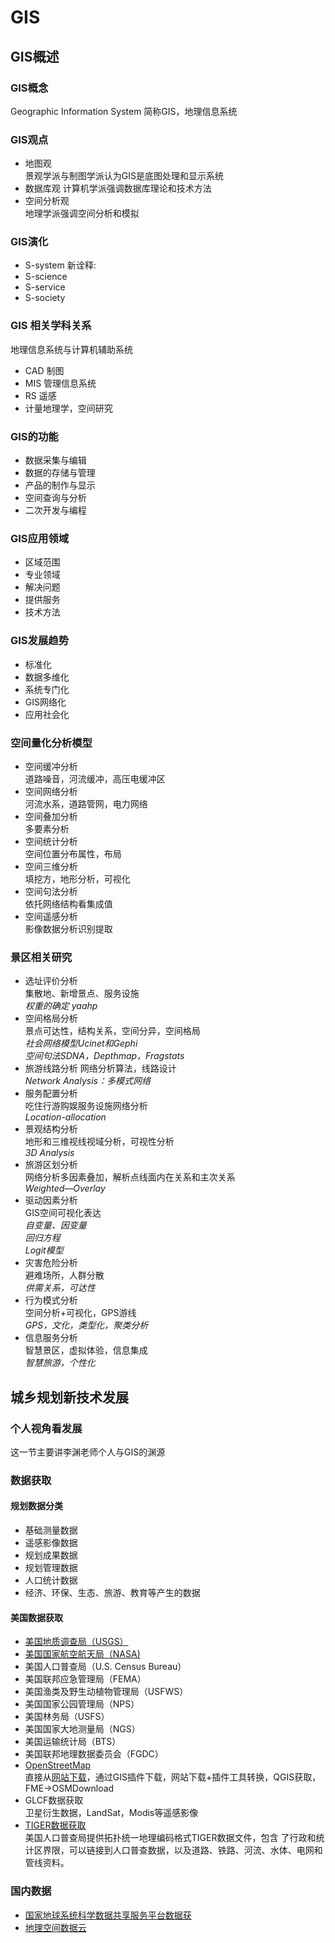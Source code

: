# GIS
## GIS概述  
### GIS概念  
Geographic Information System 简称GIS，地理信息系统  
### GIS观点  
- 地图观  
景观学派与制图学派认为GIS是底图处理和显示系统  
- 数据库观
计算机学派强调数据库理论和技术方法  
- 空间分析观  
地理学派强调空间分析和模拟  
### GIS演化  
- S-system
新诠释:  
- S-science  
- S-service  
- S-society  
### GIS 相关学科关系  
地理信息系统与计算机辅助系统   
- CAD  制图
- MIS 管理信息系统
- RS  遥感
- 计量地理学，空间研究  
### GIS的功能  
- 数据采集与编辑  
- 数据的存储与管理  
- 产品的制作与显示  
- 空间查询与分析
- 二次开发与编程  
### GIS应用领域  
- 区域范围
- 专业领域  
- 解决问题  
- 提供服务  
- 技术方法  
### GIS发展趋势  
- 标准化  
- 数据多维化  
- 系统专门化  
- GIS网络化  
- 应用社会化  
### 空间量化分析模型  
- 空间缓冲分析  
道路噪音，河流缓冲，高压电缓冲区  
- 空间网络分析   
河流水系，道路管网，电力网络  
- 空间叠加分析  
多要素分析  
- 空间统计分析  
空间位置分布属性，布局  
- 空间三维分析  
填挖方，地形分析，可视化  
- 空间句法分析  
依托网络结构看集成值  
- 空间遥感分析  
影像数据分析识别提取     
### 景区相关研究  
- 选址评价分析  
集散地、新增景点、服务设施  
*权重的确定 yaahp*  
- 空间格局分析  
景点可达性，结构关系，空间分异，空间格局  
*社会网络模型Ucinet和Gephi  
空间句法SDNA，Depthmap，Fragstats*  
- 旅游线路分析
网络分析算法，线路设计  
*Network Analysis：多模式网络*  
- 服务配置分析  
吃住行游购娱服务设施网络分析  
*Location-allocation*  
- 景观结构分析  
地形和三维视线视域分析，可视性分析  
*3D Analysis*  
- 旅游区划分析  
网络分析多因素叠加，解析点线面内在关系和主次关系  
*Weighted—Overlay*  
- 驱动因素分析  
GIS空间可视化表达  
*自变量、因变量  
回归方程  
Logit模型*  
- 灾害危险分析  
避难场所，人群分散  
*供需关系，可达性*  
- 行为模式分析  
空间分析+可视化，GPS游线  
*GPS，文化，类型化，聚类分析*  
- 信息服务分析  
智慧景区，虚拟体验，信息集成  
*智慧旅游，个性化*  
## 城乡规划新技术发展  
### 个人视角看发展  
这一节主要讲李渊老师个人与GIS的渊源  
### 数据获取  
#### 规划数据分类  
- 基础测量数据  
- 遥感影像数据  
- 规划成果数据  
- 规划管理数据  
- 人口统计数据  
- 经济、环保、生态、旅游、教育等产生的数据  
#### 美国数据获取  
- [美国地质调查局（USGS）](http://glovis.usgs.gov/
)   
- [美国国家航空航天局（NASA)](http://neo.sci.gsfc.nasa.gov)
- 美国人口普查局（U.S. Census Bureau）
- 美国联邦应急管理局（FEMA）
- 美国渔类及野生动植物管理局（USFWS）
- 美国国家公园管理局（NPS）
- 美国林务局（USFS）
- 美国国家大地测量局（NGS）
- 美国运输统计局（BTS）
- 美国联邦地理数据委员会（FGDC）  
- [OpenStreetMap](http://wiki.openstreetmap.org/wiki/Downloading_data)   
直接从[网站下载](http://download.geofabrik.de/)，通过GIS插件下载，网站下载+插件工具转换，QGIS获取，FME->OSMDownload    
- GLCF数据获取  
卫星衍生数据，LandSat，Modis等遥感影像   
- [TIGER数据获取](http://www.census.gov/geo/maps-data/data/tiger.html)  
美国人口普查局提供拓扑统一地理编码格式TIGER数据文件，包含 了行政和统计区界限，可以链接到人口普查数据，以及道路、铁路、河流、水体、电网和管线资料。  
### 国内数据  
- [国家地球系统科学数据共享服务平台数据获](http://www.geodata.cn/index.html)   
- [地理空间数据云](http://www.gscloud.cn/)  
